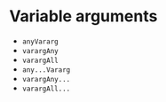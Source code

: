 # Variable arguments
- `anyVararg`
- `varargAny`
- `varargAll`
- `any...Vararg`
- `varargAny...`
- `varargAll...`

